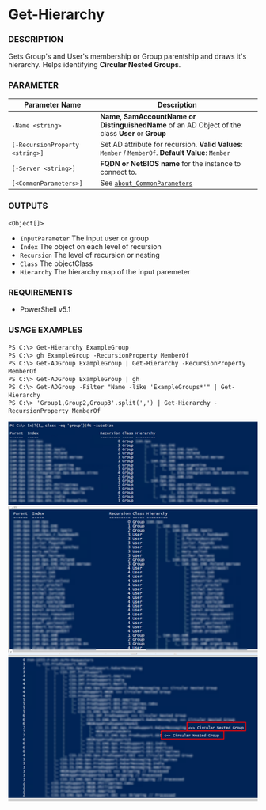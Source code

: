 # Get-Hierarchy

### DESCRIPTION
Gets Group's and User's membership or Group parentship and draws it's hierarchy.
Helps identifying <b>Circular Nested Groups</b>.

### PARAMETER

| Parameter Name | Description |
| --- | --- |
| `-Name <string>` | __Name, SamAccountName or DistinguishedName__ of an AD Object of the class __User__ or __Group__ |
| `[-RecursionProperty <string>]` | Set AD attribute for recursion. __Valid Values__: `Member` / `MemberOf`. __Default Value__: `Member`  |
| `[-Server <string>]` | __FQDN or NetBIOS name__ for the instance to connect to. |
| `[<CommonParameters>]` | See [`about_CommonParameters`](https://go.microsoft.com/fwlink/?LinkID=113216) |

### OUTPUTS
`<Object[]>`

- `InputParameter` The input user or group </li>
- `Index` The object on each level of recursion </li>
- `Recursion` The level of recursion or nesting </li>
- `Class` The objectClass </li>
- `Hierarchy` The hierarchy map of the input paremeter </li>

### REQUIREMENTS

- PowerShell v5.1


### USAGE EXAMPLES

```
PS C:\> Get-Hierarchy ExampleGroup
PS C:\> gh ExampleGroup -RecursionProperty MemberOf
PS C:\> Get-ADGroup ExampleGroup | Get-Hierarchy -RecursionProperty MemberOf
PS C:\> Get-ADGroup ExampleGroup | gh
PS C:\> Get-ADGroup -Filter "Name -like 'ExampleGroups*'" | Get-Hierarchy
PS C:\> 'Group1,Group2,Group3'.split(',') | Get-Hierarchy -RecursionProperty MemberOf
```


![Alt text](/Examples/1.png?raw=true)
![Alt text](/Examples/2.png?raw=true)
![Alt text](/Examples/3.png?raw=true)
